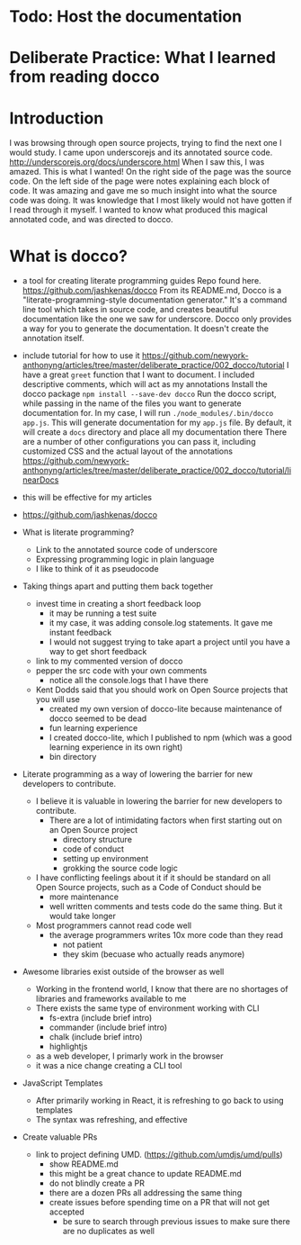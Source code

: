 # Todo: Host the documentation

# Deliberate Practice: What I learned from reading docco

# Introduction
  I was browsing through open source projects, trying to find the next one I would study.
  I came upon underscorejs and its annotated source code.
  http://underscorejs.org/docs/underscore.html
  When I saw this, I was amazed. This is what I wanted!
  On the right side of the page was the source code.
  On the left side of the page were notes explaining each block of code.
  It was amazing and gave me so much insight into what the source code was doing.
  It was knowledge that I most likely would not have gotten if I read through it myself.
  I wanted to know what produced this magical annotated code, and was directed to docco.

# What is docco?
  * a tool for creating literate programming guides
  Repo found here. https://github.com/jashkenas/docco
  From its README.md, Docco is a "literate-programming-style documentation generator."
  It's a command line tool which takes in source code, and creates beautiful documentation like the one we saw for underscore.
  Docco only provides a way for you to generate the documentation. It doesn't create the annotation itself.

  * include tutorial for how to use it
  https://github.com/newyork-anthonyng/articles/tree/master/deliberate_practice/002_docco/tutorial
  I have a great `greet` function that I want to document.
  I included descriptive comments, which will act as my annotations
  Install the docco package `npm install --save-dev docco`
  Run the docco script, while passing in the name of the files you want to generate documentation for.
  In my case, I will run `./node_modules/.bin/docco app.js`. This will generate documentation for my `app.js` file.
  By default, it will create a `docs` directory and place all my documentation there
  There are a number of other configurations you can pass it, including customized CSS and the actual layout of the annotations
  https://github.com/newyork-anthonyng/articles/tree/master/deliberate_practice/002_docco/tutorial/linearDocs

  * this will be effective for my articles
  * https://github.com/jashkenas/docco
* What is literate programming?
  * Link to the annotated source code of underscore
  * Expressing programming logic in plain language
  * I like to think of it as pseudocode
* Taking things apart and putting them back together
  * invest time in creating a short feedback loop
    * it may be running a test suite
    * it my case, it was adding console.log statements. It gave me instant feedback
    * I would not suggest trying to take apart a project until you have a way to get short feedback
  * link to my commented version of docco
  * pepper the src code with your own comments
    * notice all the console.logs that I have there
  * Kent Dodds said that you should work on Open Source projects that you will use
    * created my own version of docco-lite because maintenance of docco seemed to be dead
    * fun learning experience
    * I created docco-lite, which I published to npm (which was a good learning experience in its own right)
    * bin directory
* Literate programming as a way of lowering the barrier for new developers to contribute.
  * I believe it is valuable in lowering the barrier for new developers to contribute.
    * There are a lot of intimidating factors when first starting out on an Open Source project
      * directory structure
      * code of conduct
      * setting up environment
      * grokking the source code logic
  * I have conflicting feelings about it if it should be standard on all Open Source projects, such as a Code of Conduct should be
    * more maintenance
    * well written comments and tests code do the same thing. But it would take longer
  * Most programmers cannot read code well
    * the average programmers writes 10x more code than they read
      * not patient
      * they skim (becuase who actually reads anymore)
* Awesome libraries exist outside of the browser as well
  * Working in the frontend world, I know that there are no shortages of libraries and frameworks available to me
  * There exists the same type of environment working with CLI
    * fs-extra (include brief intro)
    * commander (include brief intro)
    * chalk (include brief intro)
    * highlightjs
  * as a web developer, I primarly work in the browser
  * it was a nice change creating a CLI tool
* JavaScript Templates
  * After primarily working in React, it is refreshing to go back to using templates
  * The syntax was refreshing, and effective
* Create valuable PRs
  * link to project defining UMD. (https://github.com/umdjs/umd/pulls)
    * show README.md
    * this might be a great chance to update README.md
    * do not blindly create a PR
    * there are a dozen PRs all addressing the same thing
    * create issues before spending time on a PR that will not get accepted
      * be sure to search through previous issues to make sure there are no duplicates as well
